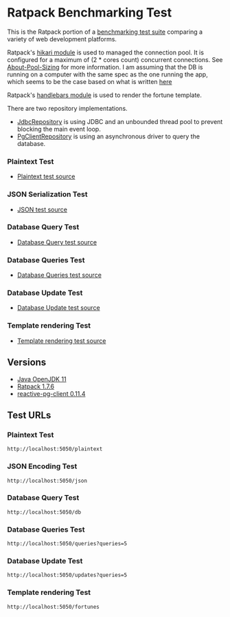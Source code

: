 # Ratpack Benchmarking Test

This is the Ratpack portion of a [benchmarking test suite](../) comparing a variety of web development platforms.

Ratpack's [hikari module](https://github.com/ratpack/ratpack/tree/master/ratpack-hikari) is used to managed the connection pool. It is configured for a maximum of (2 * cores count) concurrent connections. See [About-Pool-Sizing](https://github.com/brettwooldridge/HikariCP/wiki/About-Pool-Sizing) for more information. I am assuming that the DB is running on a computer with the same spec as the one running the app, which seems to be the case based on what is written [here](https://www.techempower.com/benchmarks/#section=environment&hw=ph&test=db&l=fjd9b3)

Ratpack's [handlebars module](https://github.com/ratpack/ratpack/tree/master/ratpack-handlebars) is used to render the fortune template.

There are two repository implementations.
* [JdbcRepository](src/main/java/models/JdbcRepository.java) is using JDBC and an unbounded thread pool to prevent blocking the main event loop.
* [PgClientRepository](src/main/java/models/PgClientRepository.java) is using an asynchronous driver to query the database.

### Plaintext Test

* [Plaintext test source](src/main/java/handlers/PlainTextHandler.java)

### JSON Serialization Test

* [JSON test source](src/main/java/handlers/JsonHandler.java)

### Database Query Test

* [Database Query test source](src/main/java/handlers/DbHandler.java)

### Database Queries Test

* [Database Queries test source](src/main/java/handlers/QueryHandler.java)

### Database Update Test

* [Database Update test source](src/main/java/handlers/UpdateHandler.java)

### Template rendering Test

* [Template rendering test source](src/main/java/handlers/FortuneHandler.java)

## Versions

* [Java OpenJDK 11](http://openjdk.java.net/)
* [Ratpack 1.7.6](http://ratpack.io/)
* [reactive-pg-client 0.11.4](https://github.com/reactiverse/reactive-pg-client)

## Test URLs

### Plaintext Test

    http://localhost:5050/plaintext

### JSON Encoding Test

    http://localhost:5050/json

### Database Query Test

    http://localhost:5050/db

### Database Queries Test

    http://localhost:5050/queries?queries=5

### Database Update Test

    http://localhost:5050/updates?queries=5

### Template rendering Test

    http://localhost:5050/fortunes
